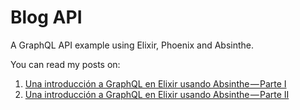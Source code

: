 # Blog API

A GraphQL API example using Elixir, Phoenix and Absinthe.

You can read my posts on:

1. [Una introducción a GraphQL en Elixir usando Absinthe — Parte I](https://medium.com/the-backlog-by-ecaresoft/una-introducci%C3%B3n-a-graphql-en-elixir-usando-absinthe-parte-i-8274f3252866)
2. [Una introducción a GraphQL en Elixir usando Absinthe — Parte II](https://medium.com/the-backlog-by-ecaresoft/una-introducci%C3%B3n-a-graphql-en-elixir-usando-absinthe-parte-ii-29320b902def)
